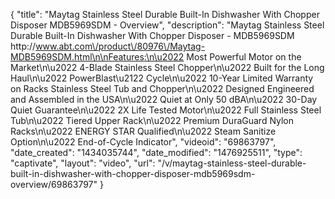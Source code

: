 {
    "title": "Maytag Stainless Steel Durable Built-In Dishwasher With Chopper Disposer MDB5969SDM - Overview",
    "description": "Maytag Stainless Steel Durable Built-In Dishwasher With Chopper Disposer  - MDB5969SDM http:\/\/www.abt.com\/product\/80976\/Maytag-MDB5969SDM.html\n\nFeatures:\n\u2022 Most Powerful Motor on the Market\n\u2022 4-Blade Stainless Steel Chopper\n\u2022 Built for the Long Haul\n\u2022 PowerBlast\u2122 Cycle\n\u2022 10-Year Limited Warranty on Racks Stainless Steel Tub and Chopper\n\u2022 Designed Engineered and Assembled in the USA\n\u2022 Quiet at Only 50 dBA\n\u2022 30-Day Quiet Guarantee\n\u2022 2X Life Tested Motor\n\u2022 Full Stainless Steel Tub\n\u2022 Tiered Upper Rack\n\u2022 Premium DuraGuard Nylon Racks\n\u2022 ENERGY STAR Qualified\n\u2022 Steam Sanitize Option\n\u2022 End-of-Cycle Indicator",
    "videoid": "69863797",
    "date_created": "1434035744",
    "date_modified": "1476925511",
    "type": "captivate",
    "layout": "video",
    "url": "\/v\/maytag-stainless-steel-durable-built-in-dishwasher-with-chopper-disposer-mdb5969sdm-overview\/69863797"
}
